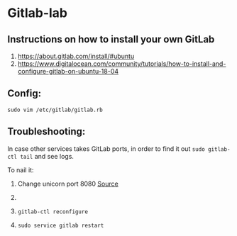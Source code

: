# Gitlab-lab


## Instructions on how to install your own GitLab

1. https://about.gitlab.com/install/#ubuntu
2. https://www.digitalocean.com/community/tutorials/how-to-install-and-configure-gitlab-on-ubuntu-18-04

## Config:

`sudo vim /etc/gitlab/gitlab.rb`

## Troubleshooting:

In case other services takes GitLab ports, in order to find it out `sudo gitlab-ctl tail` and see logs.

To nail it: 

1. Change unicorn port 8080 [Source](https://stackoverflow.com/questions/33254100/502-whoops-gitlab-is-taking-too-much-time-to-respond)

2. 

3. `gitlab-ctl reconfigure`

4. `sudo service gitlab restart`
